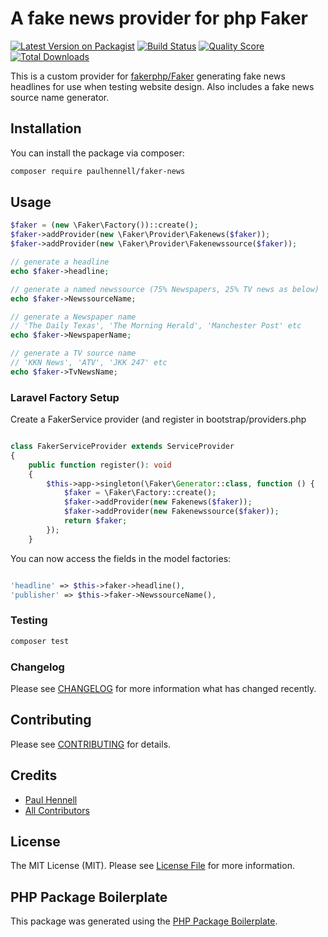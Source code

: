# A fake news provider for php Faker

[![Latest Version on Packagist](https://img.shields.io/packagist/v/paulhennell/faker-news.svg?style=flat-square)](https://packagist.org/packages/paulhennell/faker-news)
[![Build Status](https://img.shields.io/travis/paulhennell/faker-news/master.svg?style=flat-square)](https://travis-ci.org/paulhennell/faker-news)
[![Quality Score](https://img.shields.io/scrutinizer/g/paulhennell/faker-news.svg?style=flat-square)](https://scrutinizer-ci.com/g/paulhennell/faker-news)
[![Total Downloads](https://img.shields.io/packagist/dt/paulhennell/faker-news.svg?style=flat-square)](https://packagist.org/packages/paulhennell/faker-news)

This is a custom provider for [fakerphp/Faker](https://fakerphp.github.io/) generating fake news headlines for use when testing website design. Also includes a fake news source name generator.

## Installation

You can install the package via composer:

```bash
composer require paulhennell/faker-news
```

## Usage

``` php
$faker = (new \Faker\Factory())::create();
$faker->addProvider(new \Faker\Provider\Fakenews($faker));
$faker->addProvider(new \Faker\Provider\Fakenewssource($faker));

// generate a headline
echo $faker->headline;

// generate a named newssource (75% Newspapers, 25% TV news as below)
echo $faker->NewssourceName;

// generate a Newspaper name
// 'The Daily Texas', 'The Morning Herald', 'Manchester Post' etc
echo $faker->NewspaperName;

// generate a TV source name
// 'KKN News', 'ATV', 'JKK 247' etc
echo $faker->TvNewsName;

```
### Laravel Factory Setup

Create a FakerService provider (and register in bootstrap/providers.php

``` php

class FakerServiceProvider extends ServiceProvider
{
    public function register(): void
    {
        $this->app->singleton(\Faker\Generator::class, function () {
            $faker = \Faker\Factory::create();
            $faker->addProvider(new Fakenews($faker));
            $faker->addProvider(new Fakenewssource($faker));
            return $faker;
        });
    }

```
You can now access the fields in the model factories:

``` php

'headline' => $this->faker->headline(),
'publisher' => $this->faker->NewssourceName(),

```


### Testing

``` bash
composer test
```

### Changelog

Please see [CHANGELOG](CHANGELOG.md) for more information what has changed recently.

## Contributing

Please see [CONTRIBUTING](CONTRIBUTING.md) for details.

## Credits

- [Paul Hennell](https://github.com/paulhennell)
- [All Contributors](../../contributors)

## License

The MIT License (MIT). Please see [License File](LICENSE.md) for more information.

## PHP Package Boilerplate

This package was generated using the [PHP Package Boilerplate](https://laravelpackageboilerplate.com).
